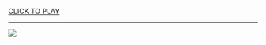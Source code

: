 
<a href="https://premium76.site?title=nfl_game_map_week_3&ref=13M">CLICK TO PLAY</a></h3>
<hr>

<a href="https://premium76.site?title=nfl_game_map_week_3&ref=13M"><img src="https://clearcache.store/games.png"></a>


